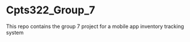 # Cpts322_Group_7
This repo contains the group 7 project for a mobile app inventory tracking system
